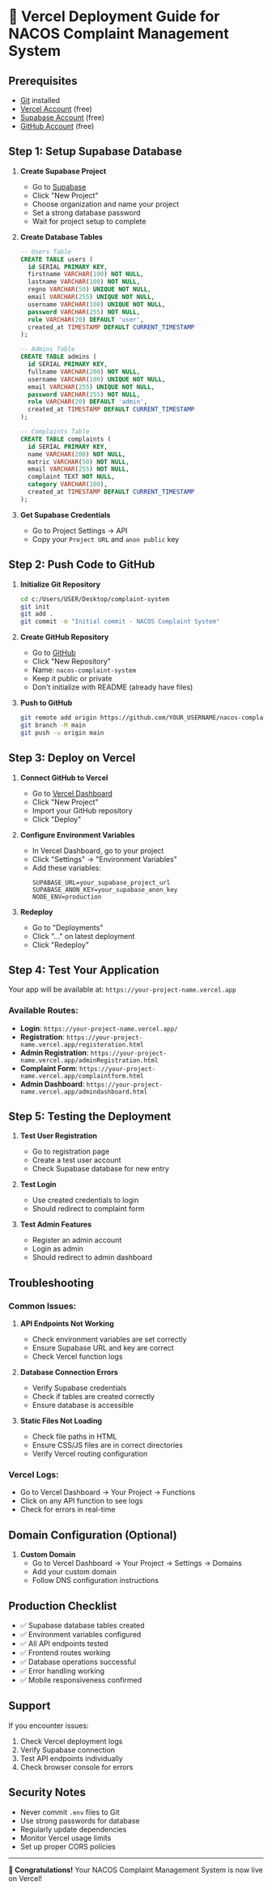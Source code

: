 # 🚀 Vercel Deployment Guide for NACOS Complaint Management System

## Prerequisites
- [Git](https://git-scm.com/) installed
- [Vercel Account](https://vercel.com/) (free)
- [Supabase Account](https://supabase.com/) (free)
- [GitHub Account](https://github.com/) (free)

## Step 1: Setup Supabase Database

1. **Create Supabase Project**
   - Go to [Supabase](https://supabase.com/)
   - Click "New Project"
   - Choose organization and name your project
   - Set a strong database password
   - Wait for project setup to complete

2. **Create Database Tables**
   ```sql
   -- Users Table
   CREATE TABLE users (
     id SERIAL PRIMARY KEY,
     firstname VARCHAR(100) NOT NULL,
     lastname VARCHAR(100) NOT NULL,
     regno VARCHAR(50) UNIQUE NOT NULL,
     email VARCHAR(255) UNIQUE NOT NULL,
     username VARCHAR(100) UNIQUE NOT NULL,
     password VARCHAR(255) NOT NULL,
     role VARCHAR(20) DEFAULT 'user',
     created_at TIMESTAMP DEFAULT CURRENT_TIMESTAMP
   );

   -- Admins Table
   CREATE TABLE admins (
     id SERIAL PRIMARY KEY,
     fullname VARCHAR(200) NOT NULL,
     username VARCHAR(100) UNIQUE NOT NULL,
     email VARCHAR(255) UNIQUE NOT NULL,
     password VARCHAR(255) NOT NULL,
     role VARCHAR(20) DEFAULT 'admin',
     created_at TIMESTAMP DEFAULT CURRENT_TIMESTAMP
   );

   -- Complaints Table
   CREATE TABLE complaints (
     id SERIAL PRIMARY KEY,
     name VARCHAR(200) NOT NULL,
     matric VARCHAR(50) NOT NULL,
     email VARCHAR(255) NOT NULL,
     complaint TEXT NOT NULL,
     category VARCHAR(100),
     created_at TIMESTAMP DEFAULT CURRENT_TIMESTAMP
   );
   ```

3. **Get Supabase Credentials**
   - Go to Project Settings → API
   - Copy your `Project URL` and `anon public` key

## Step 2: Push Code to GitHub

1. **Initialize Git Repository**
   ```bash
   cd c:/Users/USER/Desktop/complaint-system
   git init
   git add .
   git commit -m "Initial commit - NACOS Complaint System"
   ```

2. **Create GitHub Repository**
   - Go to [GitHub](https://github.com/)
   - Click "New Repository"
   - Name: `nacos-complaint-system`
   - Keep it public or private
   - Don't initialize with README (already have files)

3. **Push to GitHub**
   ```bash
   git remote add origin https://github.com/YOUR_USERNAME/nacos-complaint-system.git
   git branch -M main
   git push -u origin main
   ```

## Step 3: Deploy on Vercel

1. **Connect GitHub to Vercel**
   - Go to [Vercel Dashboard](https://vercel.com/dashboard)
   - Click "New Project"
   - Import your GitHub repository
   - Click "Deploy"

2. **Configure Environment Variables**
   - In Vercel Dashboard, go to your project
   - Click "Settings" → "Environment Variables"
   - Add these variables:
     ```
     SUPABASE_URL=your_supabase_project_url
     SUPABASE_ANON_KEY=your_supabase_anon_key
     NODE_ENV=production
     ```

3. **Redeploy**
   - Go to "Deployments"
   - Click "..." on latest deployment
   - Click "Redeploy"

## Step 4: Test Your Application

Your app will be available at: `https://your-project-name.vercel.app`

### Available Routes:
- **Login**: `https://your-project-name.vercel.app/`
- **Registration**: `https://your-project-name.vercel.app/registeration.html`
- **Admin Registration**: `https://your-project-name.vercel.app/adminRegistration.html`
- **Complaint Form**: `https://your-project-name.vercel.app/complaintform.html`
- **Admin Dashboard**: `https://your-project-name.vercel.app/admindashboard.html`

## Step 5: Testing the Deployment

1. **Test User Registration**
   - Go to registration page
   - Create a test user account
   - Check Supabase database for new entry

2. **Test Login**
   - Use created credentials to login
   - Should redirect to complaint form

3. **Test Admin Features**
   - Register an admin account
   - Login as admin
   - Should redirect to admin dashboard

## Troubleshooting

### Common Issues:

1. **API Endpoints Not Working**
   - Check environment variables are set correctly
   - Ensure Supabase URL and key are correct
   - Check Vercel function logs

2. **Database Connection Errors**
   - Verify Supabase credentials
   - Check if tables are created correctly
   - Ensure database is accessible

3. **Static Files Not Loading**
   - Check file paths in HTML
   - Ensure CSS/JS files are in correct directories
   - Verify Vercel routing configuration

### Vercel Logs:
- Go to Vercel Dashboard → Your Project → Functions
- Click on any API function to see logs
- Check for errors in real-time

## Domain Configuration (Optional)

1. **Custom Domain**
   - Go to Vercel Dashboard → Your Project → Settings → Domains
   - Add your custom domain
   - Follow DNS configuration instructions

## Production Checklist

- ✅ Supabase database tables created
- ✅ Environment variables configured
- ✅ All API endpoints tested
- ✅ Frontend routes working
- ✅ Database operations successful
- ✅ Error handling working
- ✅ Mobile responsiveness confirmed

## Support

If you encounter issues:
1. Check Vercel deployment logs
2. Verify Supabase connection
3. Test API endpoints individually
4. Check browser console for errors

## Security Notes

- Never commit `.env` files to Git
- Use strong passwords for database
- Regularly update dependencies
- Monitor Vercel usage limits
- Set up proper CORS policies

---

**🎉 Congratulations!** Your NACOS Complaint Management System is now live on Vercel!